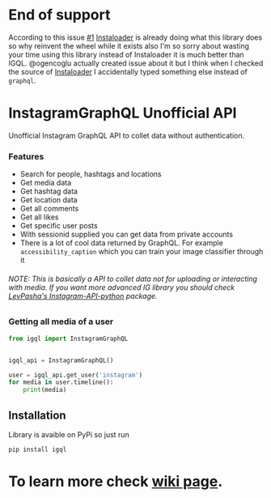 # End of support
According to this issue [#1](https://github.com/FKLC/IGQL/issues/1) [Instaloader](https://github.com/instaloader/instaloader) is already doing what this library does so why reinvent the wheel while it exists also I'm so sorry about wasting your time using this library instead of Instaloader it is much better than IGQL. @ogencoglu actually created issue about it but I think when I checked the source of [Instaloader](https://github.com/instaloader/instaloader) I accidentally typed something else instead of `graphql`.

# InstagramGraphQL Unofficial API
Unofficial Instagram GraphQL API to collet data without authentication.

### Features
* Search for people, hashtags and locations
* Get media data
* Get hashtag data
* Get location data
* Get all comments
* Get all likes
* Get specific user posts
* With sessionid supplied you can get data from private accounts
* There is a lot of cool data returned by GraphQL. For example `accessibility_caption` which you can train your image classifier through it

###### NOTE: This is basically a API to collet data not for uploading or interacting with media. If you want more advanced IG library you should check [LevPasha's Instagram-API-python](https://github.com/LevPasha/Instagram-API-python) package.

### Getting all media of a user
```python
from igql import InstagramGraphQL


igql_api = InstagramGraphQL()

user = igql_api.get_user('instagram')
for media in user.timeline():
    print(media)
```

## Installation
Library is avaible on PyPi so just run

```
pip install igql
```


# To learn more check [wiki page](https://github.com/FKLC/IGQL/wiki).
